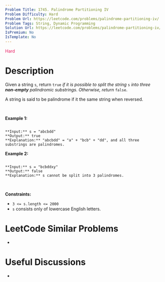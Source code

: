 ```yaml
---
Problem Title: 1745. Palindrome Partitioning IV
Problem Difficulty: Hard
Problem Url: https://leetcode.com/problems/palindrome-partitioning-iv/
Problem Tags: String, Dynamic Programming
Solution Url: https://leetcode.com/problems/palindrome-partitioning-iv/solution/
IsPremium: No
IsTemplate: No
---
```


<span style="color: rgb(233, 30, 99);">Hard</span>

# Description

Given a string `s`, return `true` *if it is possible to split the string* `s` *into three **non-empty** palindromic substrings. Otherwise, return* `false`.​​​​​


A string is said to be palindrome if it the same string when reversed.


 


**Example 1:**



```

**Input:** s = "abcbdd"
**Output:** true
**Explanation:** "abcbdd" = "a" + "bcb" + "dd", and all three substrings are palindromes.

```

**Example 2:**



```

**Input:** s = "bcbddxy"
**Output:** false
**Explanation:** s cannot be split into 3 palindromes.

```

 


**Constraints:**


* `3 <= s.length <= 2000`
* `s`​​​​​​ consists only of lowercase English letters.




# LeetCode Similar Problems

- []()

# Useful Discussions

- []()

